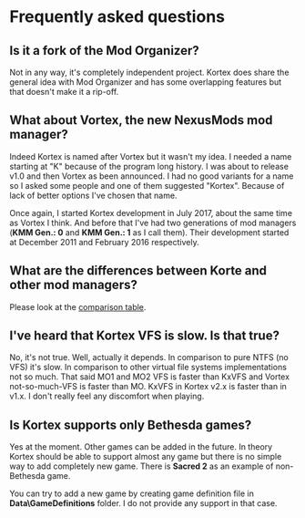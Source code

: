# Frequently asked questions

## Is it a fork of the Mod Organizer?
Not in any way, it's completely independent project. Kortex does share the general idea with Mod Organizer and has some overlapping features but that doesn't make it a rip-off.

## What about Vortex, the new NexusMods mod manager?
Indeed Kortex is named after Vortex but it wasn't my idea. I needed a name starting at "K" because of the program long history. I was about to release v1.0 and then Vortex as been announced. I had no good variants for a name so I asked some people and one of them suggested "Kortex". Because of lack of better options I've chosen that name.

Once again, I started Kortex development in July 2017, about the same time as Vortex I think. And before that I've had two generations of mod managers (**KMM Gen.: 0** and **KMM Gen.: 1** as I call them). Their development started at December 2011 and February 2016 respectively.

## What are the differences between Korte and other mod managers?
Please look at the [comparison table](?page=comparison).

## I've heard that Kortex VFS is slow. Is that true?
No, it's not true. Well, actually it depends. In comparison to pure NTFS (no VFS) it's slow. In comparison to other virtual file systems implementations not so much. That said MO1 and MO2 VFS is faster than KxVFS and Vortex not-so-much-VFS is faster than MO. KxVFS in Kortex v2.x is faster than in v1.x. I don't really feel any discomfort when playing.

## Is Kortex supports only Bethesda games?
Yes at the moment. Other games can be added in the future. In theory Kortex should be able to support almost any game but there is no simple way to add completely new game. There is **Sacred 2** as an example of non-Bethesda game.

You can try to add a new game by creating game definition file in **Data\GameDefinitions** folder. I do not provide any support in that case.

